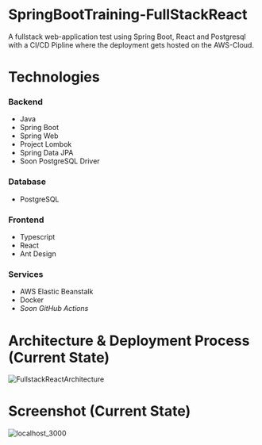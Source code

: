 # SpringBootTraining-FullStackReact
A fullstack web-application test using Spring Boot, React and Postgresql with a CI/CD Pipline where the deployment gets hosted on the AWS-Cloud.


# Technologies 
### Backend
 - Java
 - Spring Boot
 - Spring Web
 - Project Lombok
 - Spring Data JPA
 - Soon PostgreSQL Driver
 
 ### Database
  - PostgreSQL
 
 ### Frontend
  - Typescript
  - React
  - Ant Design
  
  ### Services
   - AWS Elastic Beanstalk
   - Docker
   - _Soon GitHub Actions_
   
# Architecture & Deployment Process (Current State)

![FullstackReactArchitecture](https://user-images.githubusercontent.com/61289714/197356819-b70f66c5-1c02-4aba-80ea-9dcc7efea1a4.png)


# Screenshot (Current State)

![localhost_3000](https://user-images.githubusercontent.com/61289714/197357142-844590c0-8f50-4809-8fdd-4254457c1492.png)
